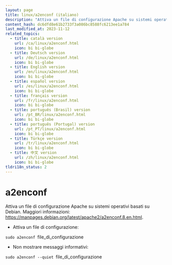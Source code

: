```yaml
---
layout: page
title: linux/a2enconf (italiano)
description: "Attiva un file di configurazione Apache su sistemi operativi basati su Debian."
content_hash: dc6dfd8e61b2733f3a086bc8588fc6213ee1a784
last_modified_at: 2023-11-12
related_topics:
  - title: català version
    url: /ca/linux/a2enconf.html
    icon: bi bi-globe
  - title: Deutsch version
    url: /de/linux/a2enconf.html
    icon: bi bi-globe
  - title: English version
    url: /en/linux/a2enconf.html
    icon: bi bi-globe
  - title: español version
    url: /es/linux/a2enconf.html
    icon: bi bi-globe
  - title: français version
    url: /fr/linux/a2enconf.html
    icon: bi bi-globe
  - title: português (Brasil) version
    url: /pt_BR/linux/a2enconf.html
    icon: bi bi-globe
  - title: português (Portugal) version
    url: /pt_PT/linux/a2enconf.html
    icon: bi bi-globe
  - title: Türkçe version
    url: /tr/linux/a2enconf.html
    icon: bi bi-globe
  - title: 中文 version
    url: /zh/linux/a2enconf.html
    icon: bi bi-globe
tldri18n_status: 2
---
```

# a2enconf

Attiva un file di configurazione Apache su sistemi operativi basati su Debian.
Maggiori informazioni: <https://manpages.debian.org/latest/apache2/a2enconf.8.en.html>.

- Attiva un file di configurazione:

`sudo a2enconf `<span class="tldr-var badge badge-pill bg-dark-lm bg-white-dm text-white-lm text-dark-dm font-weight-bold">file_di_configurazione</span>

- Non mostrare messaggi informativi:

`sudo a2enconf --quiet `<span class="tldr-var badge badge-pill bg-dark-lm bg-white-dm text-white-lm text-dark-dm font-weight-bold">file_di_configurazione</span>
